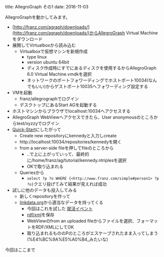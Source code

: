 title: AllegroGraph その1
date: 2016-11-03

AllegroGraphを動かしてみます。

* [http://franz.com/agraph/downloads/](http://franz.com/agraph/downloads/)からAllegroGraph Virtual Machineをダウンロード
* 展開してVirtualboxから読み込む
  * Virtualboxで仮想マシンを新規作成
    * type linux
    * version ubuntu 64bit
    * ディスク作成時にすでにあるディスクを使用するからAllegroGraph 6.0 Virtual Machine.vmdkを選択
    * ネットワークのポートフォワーディングでホストポート10034(なんでもいい)からゲストポート10035へフォワーディング設定する
* VMを起動
  * franz/allegrographでログイン
  * デスクトップにあるStart AGを起動する
* ホストマシンからブラウザでlocalhost:10034へアクセスする
* AllegroGraph WebViewへアクセスできたら、User anonymousのところからtest/xyzzyでログイン
* [Quick-Start](http://franz.com/agraph/support/documentation/current/agraph-quick-start.html)にしたがって
  * Create new repositoryにkennedyと入力しcreate
  * http://localhost:10034/repositories/kennedyを開く
  * from a server-side fileを押してfileのところから
    * ..で上に上がっていって、最終的に/home/franz/ag/tutorial/kennedy.ntriplesを選択
    * OKで取り込まれる
  * Queriesから
    * `select ?p ?o WHERE {<http://www.franz.com/simple#person1> ?p ?o}`クエリ投げてみて結果が見えれば成功
* 試しに他のデータも投入してみる
  * 新しくrepositoryを作って
  * [linkdata.org](http://linkdata.org/home)から適当なデータを持ってくる
    * 今回はこれを試した [就活イベント](http://linkdata.org/work/rdf1s4668i/syukatsu_api.html)
    * [rdf/xml](http://linkdata.org/api/1/rdf1s4668i/syukatsu_rdf.xml)を保存
    * WebViewのfrom an uploaded fileからファイルを選択、フォーマットをRDF/XMLにしてOK
    * 取り込まれるもののPのところがエスケープされたまま入ってしまう(%E4%BC%9A%E5%A0%B4\_みたいな)

今回はここまで
